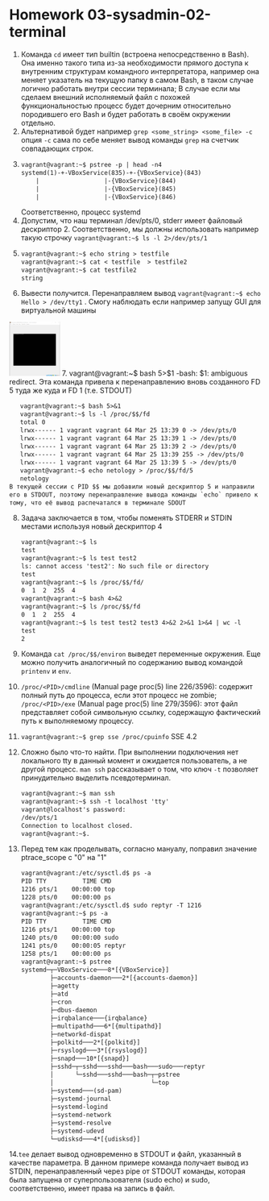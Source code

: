 # Homework 03-sysadmin-02-terminal

1. Команда `cd` имеет тип builtin (встроена непосредственно в Bash). Она именно такого типа из-за необходимости прямого доступа к внутренним структурам командного интерпретатора, например она меняет указатель на текущую папку в самом Bash, в таком случае логично работать внутри сессии терминала; В случае если мы сделаем внешний исполняемый файл с похожей функциональностью процесс будет дочерним относительно породившего его Bash и будет работать в своём окружении отдельно.
2. Альтернативой будет например `grep <some_string> <some_file> -c` опция `-с` сама по себе меняет вывод команды `grep` на счетчик совпадающих строк.
3.     vagrant@vagrant:~$ pstree -p | head -n4
       systemd(1)-+-VBoxService(835)-+-{VBoxService}(843)
           |                  |-{VBoxService}(844)
           |                  |-{VBoxService}(845)
           |                  |-{VBoxService}(846)  
    Соответственно, процесс systemd
4. Допустим, что наш терминал /dev/pts/0, stderr имеет файловый дескриптор 2. Соответственно, мы должны использовать например такую строчку `vagrant@vagrant:~$ ls -l 2>/dev/pts/1`
5.     vagrant@vagrant:~$ echo string > testfile
       vagrant@vagrant:~$ cat < testfile  > testfile2
       vagrant@vagrant:~$ cat testfile2
       string
6. Вывести получится. Перенаправляем вывод `vagrant@vagrant:~$ echo Hello > /dev/tty1` . Смогу наблюдать если например запущу GUI для виртуальной машины  
<img height="20%" src="TTY1.png" width="20%"/>
7.     vagrant@vagrant:~$ bash 5>$1
       -bash: $1: ambiguous redirect.  
    Эта команда привела к перенаправлению вновь созданного FD 5 туда же куда и FD 1 (т.е. STDOUT)  

       vagrant@vagrant:~$ bash 5>&1
       vagrant@vagrant:~$ ls -l /proc/$$/fd
       total 0
       lrwx------ 1 vagrant vagrant 64 Mar 25 13:39 0 -> /dev/pts/0
       lrwx------ 1 vagrant vagrant 64 Mar 25 13:39 1 -> /dev/pts/0
       lrwx------ 1 vagrant vagrant 64 Mar 25 13:39 2 -> /dev/pts/0
       lrwx------ 1 vagrant vagrant 64 Mar 25 13:39 255 -> /dev/pts/0
       lrwx------ 1 vagrant vagrant 64 Mar 25 13:39 5 -> /dev/pts/0
       vagrant@vagrant:~$ echo netology > /proc/$$/fd/5
       netology  
    В текущей сессии с PID $$ мы добавили новый дескриптор 5 и направили его в STDOUT, поэтому перенаправление вывода команды `echo` привело к тому, что её вывод распечатался в терминале SDOUT
8. Задача заключается в том, чтобы поменять STDERR и STDIN местами используя новый дескриптор 4    

       vagrant@vagrant:~$ ls
       test
       vagrant@vagrant:~$ ls test test2
       ls: cannot access 'test2': No such file or directory
       test
       vagrant@vagrant:~$ ls /proc/$$/fd/
       0  1  2  255  4
       vagrant@vagrant:~$ bash 4>&2
       vagrant@vagrant:~$ ls /proc/$$/fd
       0  1  2  255  4
       vagrant@vagrant:~$ ls test test2 test3 4>&2 2>&1 1>&4 | wc -l
       test
       2
9. Команда `cat /proc/$$/environ` выведет переменные окружения. Еще можно получить аналогичный по содержанию вывод командой `printenv` и `env`.
10.   `/proc/<PID>/cmdline` (Manual page proc(5) line 226/3596): содержит полный путь до процесса, если этот процесс не zombie;  
`/proc/<PID>/exe` (Manual page proc(5) line 279/3596): этот файл представляет собой символьную ссылку, содержащую фактический путь к выполняемому процессу.
11.  `vagrant@vagrant:~$ grep sse /proc/cpuinfo` SSE 4.2
12. Сложно было что-то найти. При выполнении подключения нет локального tty в данный момент и ожидается пользователь, а не другой процесс. `man ssh` рассказывает о том, что ключ `-t` позволяет принудительно выделить псевдотерминал.

        vagrant@vagrant:~$ man ssh
        vagrant@vagrant:~$ ssh -t localhost 'tty'
        vagrant@localhost's password:
        /dev/pts/1
        Connection to localhost closed.
        vagrant@vagrant:~$.
13. Перед тем как проделывать, согласно мануалу, поправил значение ptrace_scope с "0" на "1"  

        vagrant@vagrant:/etc/sysctl.d$ ps -a
        PID TTY          TIME CMD
        1216 pts/1    00:00:00 top
        1228 pts/0    00:00:00 ps
        vagrant@vagrant:/etc/sysctl.d$ sudo reptyr -T 1216
        vagrant@vagrant:~$ ps -a
        PID TTY          TIME CMD
        1216 pts/1    00:00:00 top
        1240 pts/0    00:00:00 sudo
        1241 pts/0    00:00:05 reptyr
        1258 pts/1    00:00:00 ps
        vagrant@vagrant:~$ pstree
        systemd─┬─VBoxService───8*[{VBoxService}]
                ├─accounts-daemon───2*[{accounts-daemon}]
                ├─agetty
                ├─atd
                ├─cron
                ├─dbus-daemon
                ├─irqbalance───{irqbalance}
                ├─multipathd───6*[{multipathd}]
                ├─networkd-dispat
                ├─polkitd───2*[{polkitd}]
                ├─rsyslogd───3*[{rsyslogd}]
                ├─snapd───10*[{snapd}]
                ├─sshd─┬─sshd───sshd───bash───sudo───reptyr
                │      └─sshd───sshd───bash─┬─pstree
                │                           └─top
                ├─systemd───(sd-pam)
                ├─systemd-journal
                ├─systemd-logind
                ├─systemd-network
                ├─systemd-resolve
                ├─systemd-udevd
                └─udisksd───4*[{udisksd}]

14.`tee` делает вывод одновременно в STDOUT и файл, указанный в качестве параметра. В данном примере команда получает вывод из STDIN, перенаправленный через pipe от STDOUT команды, которая была запущена от суперпользователя (sudo echo)
и sudo, соответственно, имеет права на запись в файл.
